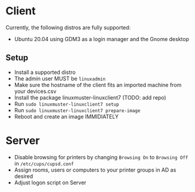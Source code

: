 # Client
Currently, the following distros are fully supported:
- Ubuntu 20.04 using GDM3 as a login manager and the Gnome desktop
## Setup
- Install a supported distro
- The admin user MUST be `linuxadmin`
- Make sure the hostname of the client fits an imported machine from your devices.csv
- Install the package linuxmuster-linuxclient7 (TODO: add repo)
- Run `sudo linuxmuster-linuxclient7 setup`
- Run `sudo linuxmuster-linuxclient7 prepare-image`
- Reboot and create an image IMMIDIATELY

# Server
- Disable browsing for printers by changing `Browsing On` to `Browsing Off` in `/etc/cups/cupsd.conf`
- Assign rooms, users or computers to your printer groups in AD as desired
- Adjust logon script on Server